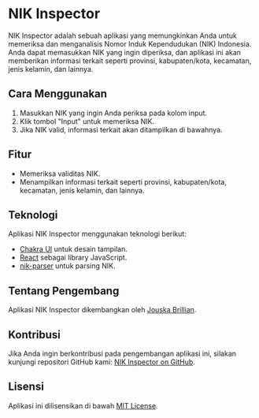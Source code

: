 # NIK Inspector

NIK Inspector adalah sebuah aplikasi yang memungkinkan Anda untuk memeriksa dan menganalisis Nomor Induk Kependudukan (NIK) Indonesia. Anda dapat memasukkan NIK yang ingin diperiksa, dan aplikasi ini akan memberikan informasi terkait seperti provinsi, kabupaten/kota, kecamatan, jenis kelamin, dan lainnya.

## Cara Menggunakan

1. Masukkan NIK yang ingin Anda periksa pada kolom input.
2. Klik tombol "Input" untuk memeriksa NIK.
3. Jika NIK valid, informasi terkait akan ditampilkan di bawahnya.

## Fitur

- Memeriksa validitas NIK.
- Menampilkan informasi terkait seperti provinsi, kabupaten/kota, kecamatan, jenis kelamin, dan lainnya.

## Teknologi

Aplikasi NIK Inspector menggunakan teknologi berikut:

- [Chakra UI](https://chakra-ui.com/) untuk desain tampilan.
- [React](https://reactjs.org/) sebagai library JavaScript.
- [nik-parser](https://www.npmjs.com/package/nik-parser) untuk parsing NIK.

## Tentang Pengembang

Aplikasi NIK Inspector dikembangkan oleh [Jouska Brillian](https://github.com/jouskabrillian).

## Kontribusi

Jika Anda ingin berkontribusi pada pengembangan aplikasi ini, silakan kunjungi repositori GitHub kami: [NIK Inspector on GitHub](https://github.com/jouskabrillian/nik-inspector).

## Lisensi

Aplikasi ini dilisensikan di bawah [MIT License](LICENSE).

